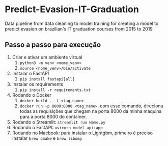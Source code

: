 # Predict-Evasion-IT-Graduation
Data pipeline from data cleaning to model training for creating a model to predict evasion on brazilian's IT graduation courses from 2015 to 2019

## Passo a passo para execução

1. Criar e ativar um ambiente virtual
   1. ```python3 -m venv <nome_venv>```
   2. ```source <nome_venv>/bin/activate```
2. Instalar o FastAPI
   1. ```pip install fastapi[all]```
3. Instalar os requirements
   1. ```pip install -r requirements.txt```
4. Rodando o Docker
   1. ```docker build . -t <tag_name>```
   2. ```docker run -p 8000:8000 <tag_name>```, com esse comando, direciona todas as requisições que chegam na porta 8000 da minha máquina para a porta 8000 do container.
5. Rodando o Streamlit: ```streamlit run Home.py```
6. Rodando o FastAPI: ```uvicorn model_api:app```
7. Rodando no Macbook: para instalar o Lightgbm, primeiro é preciso instalar `brew cmake` e `brew libomp`



